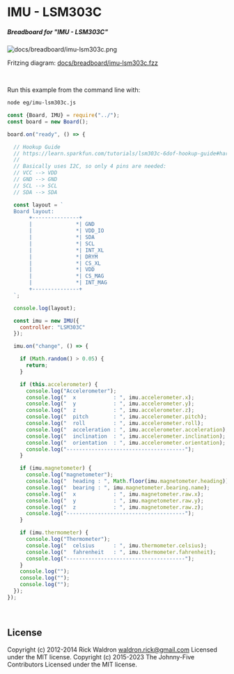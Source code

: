 <!--remove-start-->

# IMU - LSM303C

<!--remove-end-->






##### Breadboard for "IMU - LSM303C"



![docs/breadboard/imu-lsm303c.png](breadboard/imu-lsm303c.png)<br>

Fritzing diagram: [docs/breadboard/imu-lsm303c.fzz](breadboard/imu-lsm303c.fzz)

&nbsp;




Run this example from the command line with:
```bash
node eg/imu-lsm303c.js
```


```javascript
const {Board, IMU} = require("../");
const board = new Board();

board.on("ready", () => {

  // Hookup Guide
  // https://learn.sparkfun.com/tutorials/lsm303c-6dof-hookup-guide#hardware-assembly
  //
  // Basically uses I2C, so only 4 pins are needed:
  // VCC --> VDD
  // GND --> GND
  // SCL --> SCL
  // SDA --> SDA

  const layout = `
  Board layout:
       +---------------+
       |              *| GND
       |              *| VDD_IO
       |              *| SDA
       |              *| SCL
       |              *| INT_XL
       |              *| DRYM
       |              *| CS_XL
       |              *| VDD
       |              *| CS_MAG
       |              *| INT_MAG
       +---------------+
  `;

  console.log(layout);

  const imu = new IMU({
    controller: "LSM303C"
  });

  imu.on("change", () => {

    if (Math.random() > 0.05) {
      return;
    }

    if (this.accelerometer) {
      console.log("Accelerometer");
      console.log("  x            : ", imu.accelerometer.x);
      console.log("  y            : ", imu.accelerometer.y);
      console.log("  z            : ", imu.accelerometer.z);
      console.log("  pitch        : ", imu.accelerometer.pitch);
      console.log("  roll         : ", imu.accelerometer.roll);
      console.log("  acceleration : ", imu.accelerometer.acceleration);
      console.log("  inclination  : ", imu.accelerometer.inclination);
      console.log("  orientation  : ", imu.accelerometer.orientation);
      console.log("--------------------------------------");
    }

    if (imu.magnetometer) {
      console.log("magnetometer");
      console.log("  heading : ", Math.floor(imu.magnetometer.heading));
      console.log("  bearing : ", imu.magnetometer.bearing.name);
      console.log("  x            : ", imu.magnetometer.raw.x);
      console.log("  y            : ", imu.magnetometer.raw.y);
      console.log("  z            : ", imu.magnetometer.raw.z);
      console.log("--------------------------------------");
    }

    if (imu.thermometer) {
      console.log("Thermometer");
      console.log("  celsius      : ", imu.thermometer.celsius);
      console.log("  fahrenheit   : ", imu.thermometer.fahrenheit);
      console.log("--------------------------------------");
    }
    console.log("");
    console.log("");
    console.log("");
  });
});

```








&nbsp;

<!--remove-start-->

## License
Copyright (c) 2012-2014 Rick Waldron <waldron.rick@gmail.com>
Licensed under the MIT license.
Copyright (c) 2015-2023 The Johnny-Five Contributors
Licensed under the MIT license.

<!--remove-end-->
